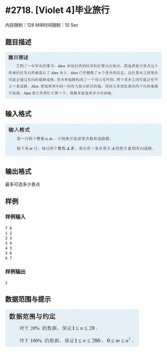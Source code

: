 # #2718. [Violet 4]毕业旅行

内存限制：128 MiB时间限制：10 Sec

## 题目描述

![](upload/201204/T2des(4).gif)

## 输入格式

![](upload/201204/T2input(4).gif)

## 输出格式

最多可选多少景点

## 样例

### 样例输入

    
    7 6
    1 2
    2 3
    5 4
    4 3
    3 6
    6 7
    
    
    

### 样例输出

    
    2
    
    

## 数据范围与提示

![](upload/201204/T2hint(3).gif)
